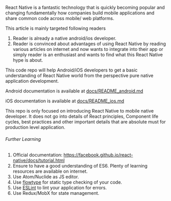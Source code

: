 React Native is a fantastic technology that is quickly becoming popular and changing fundamentally how companies build mobile applications and share common code across mobile/ web platforms.

This article is mainly targeted following readers
1. Reader is already a native android/ios developer.
2. Reader is convinced about advantages of using React Native by reading various articles on internet and now wants to integrate into their app or simply reader is an enthusiast and wants to find what this React Native hype is about.

This code repo will help Android/iOS developers to get a basic understanding of React Native world from the perspective pure native application development.

Android documentation is available at [docs/README_android.md](docs/README_android.md)

iOS documentation is available at [docs/README_ios.md](docs/README_ios.md)


This repo is only focused on introducing React Native to mobile native developer. It does not go into details of React principles, Component life cycles, best practices and other important details that are absolute must for production level application.

###### Further Learning

1. Official documentation: https://facebook.github.io/react-native/docs/tutorial.html
2. Ensure to have a good understanding of ES6. Plenty of learning resources are available on internet.
3. Use Atom/Nuclide as JS editor.
4. Use [flowtype](https://flow.org/) for static type checking of your code.
5. Use [ESLint](https://eslint.org/) to lint your application for errors.
6. Use Redux/MobX for state management.
